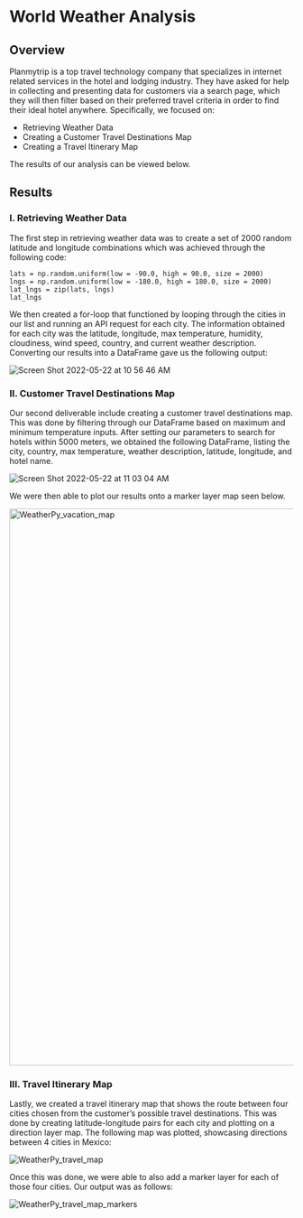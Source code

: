 # World Weather Analysis

## Overview

Planmytrip is a top travel technology company that specializes in internet related services in the hotel and lodging industry. They have asked for help in collecting and presenting data for customers via a search page, which they will then filter based on their preferred travel criteria in order to find their ideal hotel anywhere. Specifically, we focused on:

* Retrieving Weather Data
* Creating a Customer Travel Destinations Map
* Creating a Travel Itinerary Map

The results of our analysis can be viewed below.

## Results

### I. Retrieving Weather Data

The first step in retrieving weather data was to create a set of 2000 random latitude and longitude combinations which was achieved through the following code:

```
lats = np.random.uniform(low = -90.0, high = 90.0, size = 2000)
lngs = np.random.uniform(low = -180.0, high = 180.0, size = 2000)
lat_lngs = zip(lats, lngs)
lat_lngs
```

We then created a for-loop that functioned by looping through the cities in our list and running an API request for each city. The information obtained for each city was the latitude, longitude, max temperature, humidity, cloudiness, wind speed, country, and current weather description. Converting our results into a DataFrame gave us the following output:

![Screen Shot 2022-05-22 at 10 56 46 AM](https://user-images.githubusercontent.com/101564349/169701601-57136096-5463-4cbd-8136-11e6cdcb4b77.png)

### II. Customer Travel Destinations Map

Our second deliverable include creating a customer travel destinations map. This was done by filtering through our DataFrame based on maximum and minimum temperature inputs. After setting our parameters to search for hotels within 5000 meters, we obtained the following DataFrame, listing the city, country, max temperature, weather description, latitude, longitude, and hotel name.

![Screen Shot 2022-05-22 at 11 03 04 AM](https://user-images.githubusercontent.com/101564349/169701856-9ce76100-05f2-4669-b36d-92ee2dc6e0b7.png)

We were then able to plot our results onto a marker layer map seen below.

<img width="987" alt="WeatherPy_vacation_map" src="https://user-images.githubusercontent.com/101564349/169702009-9190b8e2-057b-4ad5-9f84-4fd173f46ebe.png">

### III. Travel Itinerary Map

Lastly, we created a travel itinerary map that shows the route between four cities chosen from the customer’s possible travel destinations. This was done by creating latitude-longitude pairs for each city and plotting on a direction layer map. The following map was plotted, showcasing directions between 4 cities in Mexico:

![WeatherPy_travel_map](https://user-images.githubusercontent.com/101564349/169702141-2731018e-f922-46e3-88d4-e48aa4dd4731.png)

Once this was done, we were able to also add a marker layer for each of those four cities. Our output was as follows:

![WeatherPy_travel_map_markers](https://user-images.githubusercontent.com/101564349/169702175-f854bd6c-c74e-461a-a3aa-48a7478a4cb5.png)

